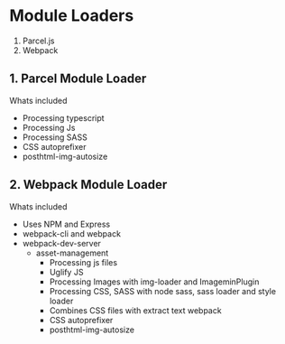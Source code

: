 # Module Loaders

1. Parcel.js
2. Webpack

## 1. Parcel Module Loader

Whats included

- Processing typescript
- Processing Js
- Processing SASS
- CSS autoprefixer
- posthtml-img-autosize

## 2. Webpack Module Loader

Whats included

- Uses NPM and Express
- webpack-cli and webpack
- webpack-dev-server
  - asset-management
    - Processing js files
    - Uglify JS
    - Processing Images with img-loader and ImageminPlugin
    - Processing CSS, SASS with node sass, sass loader and style loader
    - Combines CSS files with extract text webpack
    - CSS autoprefixer
    - posthtml-img-autosize
